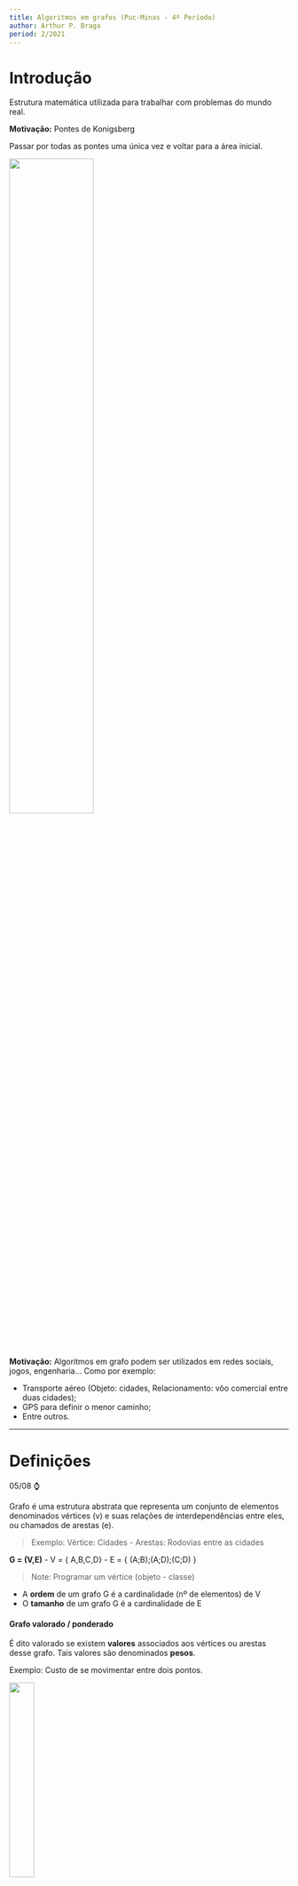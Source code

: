 ```yaml
---
title: Algoritmos em grafos (Puc-Minas - 4º Período)
author: Arthur P. Braga
period: 2/2021
---
```


# Introdução

Estrutura matemática utilizada para trabalhar com problemas do mundo real.

**Motivação:** Pontes de Konigsberg

Passar por todas as pontes uma única vez e voltar para a área inicial.

<img src="https://upload.wikimedia.org/wikipedia/commons/5/5b/Pontes_K%C3%B6nigsberg.JPG" style="width:55%">

**Motivação:** Algoritmos em grafo podem ser utilizados em redes sociais, jogos, engenharia... Como por exemplo:

- Transporte aéreo (Objeto: cidades, Relacionamento: vôo comercial entre duas cidades);
- GPS para definir o menor caminho;
- Entre outros.

---

# Definições

05/08 :watch:

Grafo é uma estrutura abstrata que representa um conjunto de elementos denominados vértices (v) e suas relações de interdependências entre eles, ou chamados de arestas (e).

> Exemplo: Vértice: Cidades - Arestas: Rodovias entre as cidades

**G = (V,E)**   -   V = { A,B,C,D}   -   E = { (A;B);(A;D);(C;D) }

> Note: Programar um vértice (objeto - classe)

- A **ordem** de um grafo G é a cardinalidade (nº de elementos) de V 
- O **tamanho** de um grafo G é a cardinalidade de E

#### Grafo valorado / ponderado

É dito valorado se existem **valores** associados aos vértices ou arestas desse grafo. Tais valores são denominados **pesos**.

Exemplo: Custo de se movimentar entre dois pontos.

<img src="../../imgs/4_Periodo/Algoritmos_Grafos/grafo-valorado.png" style="width:30%">

#### Grafo não direcionado / não orientado

Por padrão, duas arestas são consideradas a mesma. Ou seja, não possui direção obrigatória definida, seu sentido não é importante. 

#### Grafo direcionado / orientado / digrafo

Agora o sentido da aresta importa e é marcado por uma seta. Seu sentido é importante, pois pode ter significados diferentes. 

> Exemplo: Linha de montagem, um processo só pode executar após o término de outra.

Pode ter correspondencia em ambos os sentidos, porém nesse caso teríamos que ter **duas arestas**.

<img src="../../imgs/4_Periodo/Algoritmos_Grafos/grafo-direcionado.png" style="width:40%">

#### Laço (Loop)

Aresta que liga um vértice a si mesmo.

#### Arestas paralelas

Duas ou mais arestas associadas ao mesmo par de vértices.

<img src="../../imgs/4_Periodo/Algoritmos_Grafos/arestas-paralelas.png" style="width:40%">

#### Grafo simples

Não possui nem arestas paralelas nem laços.

<img src="../../imgs/4_Periodo/Algoritmos_Grafos/grafo-simples.png" style="width:30%">

#### Vértices adjacentes (vizinhos)

Dois vértices são ditos adjacentes se existe uma aresta que os liga, logos esses vértices serão vizinhos/adjacentes.

<img src="../../imgs/4_Periodo/Algoritmos_Grafos/vertices_adjacentes.png" style="width:70%">

#### Vértices sucessores e antecessores

Somente em **grafos direcionados**!

<img src="../../imgs/4_Periodo/Algoritmos_Grafos/sucessores_antecessores.png" style="width:70%">

#### Incidência 

Quando um vértice Vi é o vértice final de alguma aresta Ei, Vi e Ei são incidentes.

<img src="../../imgs/4_Periodo/Algoritmos_Grafos/incidencia.png" style="width:30%">

#### Arestas adjacentes

Duas arestas *não paralelas* compartilhando um vértice.

<img src="../../imgs/4_Periodo/Algoritmos_Grafos/arestas_adjacentes.png" style="width:30%">

#### Grau de um vértice (d)

Em um grafo *não direcionado*, o grau de um vértice é igual ao nº de arestas incidentes no vértice.

<img src="../../imgs/4_Periodo/Algoritmos_Grafos/grau_vertice.png" style="width:50%">

- Vértices com grau 0 são chamados **isolados.**
- Grafos que possuem somente vértices isolados são chamados de **grafos nulos.**
- Vértice de grau 1 é chamado de **pendente.**
- Um laço conta como duas arestas!

> *Arestas paralelas contam também!*

#### Teorema 1

A soma dos graus de todos os vértices de um grafo G é duas vezes o nº de arestas de G.

<img src="../../imgs/4_Periodo/Algoritmos_Grafos/Teorema1.png" style="width:40%">

> Ao contar os graus dos vértices, contamos cada extremidade de arestas uma vez. como cada aresta tem duas extremidades, cada aresta foi contada duas vezes.

#### Teorema 2

O nº de vértices de grau ímpar em um grafo é sempre **par**.

<img src="../../imgs/4_Periodo/Algoritmos_Grafos/Teorema2.png" style="width:55%">

#### Passeio em um grafo

Um passeio entre os vértices 1 e 2 é uma sequência alternada de vértices e arestas que começa no vértice 1 e termina no vértice 2 . 

<img src="../../imgs/4_Periodo/Algoritmos_Grafos/passeio.png" style="width:55%">

> Poderíamos pensar que apenas a ordem dos nós é importante, porém podemos ter passeios diferentes com a mesma sequência de vértices.

<img src="../../imgs/4_Periodo/Algoritmos_Grafos/passeio2.png" style="width:65%">

#### Caminho em um grafo

Um caminho é um passeio sem vértice repetido. Exemplo: Caminhos entre os vértices 1 e 4:

<img src="../../imgs/4_Periodo/Algoritmos_Grafos/caminhos.png" style="width:60%">

#### Grafo regular

Todos os vértices tem o mesmo grau.

#### Grafo completo

Para cada par de vértices existe uma aresta entre eles. Consequentemente, quaisquer dois vértices distintos são adjacentes (vizinhos).

> Note: Um grafo completo com n vértices é dito: Kn 

<img src="../../imgs/4_Periodo/Algoritmos_Grafos/grafo_completo.png" style="width:60%">

> Como achar o grau dos vértices -> n-1
>
> Como achar o nº de arestas -> (d * n) / 2

#### Grafo conexo

Existe pelo menos um caminho entre todos os pares de vértices, ou seja, se sai de um vértice, consegue chegar em qualquer outro.

#### Grafo desconexo

Consiste de dois ou mais grafos conexos. Cada um dos *subgrafos* conexos é chamado de *componente.*

<img src="../../imgs/4_Periodo/Algoritmos_Grafos/grafo_desconexo.png" style="width:40%">

---

# Representação e Operações

10/08 :watch:

Como representar um grafo em um algoritmo, em uma estrutura de dados?

Principais estruturas:

- Matriz de adjacência;
- Lista de adjacência;
- Matriz de incidência.

## Matriz de adjacência

<img src="../../imgs/4_Periodo/Algoritmos_Grafos/metriz-adjacencia.png" style="width:60%">

> Se as arestas tiverem pesos (grafo valorado), suas posições na matriz poderiam ter os valores respectivos.

Em um **grafo direcionado** a posição na matriz só recebe valor no vértice "de chegada".

<img src="../../imgs/4_Periodo/Algoritmos_Grafos/matriz_grafo_direcionado.png" style="width:60%">

## Lista de adjacência

Como se fosse uma hash, uma lista de vetores, e cada vetor tem uma lista de adjacências. Ou seja, cada elemento do vetor contém dois campos: a identificação de um vértice e um ponteiro para uma lista encadeada contendo os **vizinhos** do vértice correspondente.

> - Cada vértice é um elemento de uma lista ;
> - Cada vértice contém uma lista de arestas, indicando o outro par que a compõe.

<img src="../../imgs/4_Periodo/Algoritmos_Grafos/lista_Adjacencia.png" style="width:80%">

Grafos não direcionados também podem ser representados por uma lista de adjacência, só criar a sublista com todos os vetores vizinhos de cada vértice.

<img src="../../imgs/4_Periodo/Algoritmos_Grafos/list_adjacencia_2.png" style="width:80%">

## Matriz de incidência

- Índice = +1, se a aresta tem **origem** no vértice i;
- Índice = -1, se i é o vértice **destino** da aresta;
- Índice = 0, se a aresta **não incide** no vértice i.

<img src="../../imgs/4_Periodo/Algoritmos_Grafos/matriz_incidencia.png" style="width:60%">

>  Em um grafo **não direcionado** a gente só marca os vértices de incidência e origem, com 0 ou 1.

## Isomorfismo

Grafos "idênticos" em relação ao nº de arestas, vértices, graus e nº de componentes. Porém só isso não basta, para o grafo ser isomorfo a relação de incidência precisa ser preservada.

<img src="../../imgs/4_Periodo/Algoritmos_Grafos/isomorfismo.png" style="width:80%">

Grafos que possuam todas as características menos a preservação de incidência:

<img src="../../imgs/4_Periodo/Algoritmos_Grafos/grafos_nao_isomorfos.png" style="width:60%">

Observe que é necessário associar o vértice X do grafo G ao vértice Y do grafo H, pois não existe nenhum outro vértice com grau 3 em H. Mas o vértice Y é adjacente a apenas um vértice de grau 1, enquanto que X em G é adjacente a dois vértices de grau 1.

## Grafo complementar

Um grafo é complementar de outro quando:

- Todos os vértices de C(G) são todos os vértices de G;
- E as arestas de C(G) são exatamente as arestas que faltam em G para formarmos um grafo completo.

> Arestas do grafo G não vão fazer parte do C(G), ou seja, C(G) é um grafo que contém todas as arestas faltantes para G ser um grafo completo. 

<img src="../../imgs/4_Periodo/Algoritmos_Grafos/grafo_complementar.png" style="width:60%">

## Subgrafos

12/08 :watch:

Um grafo H é dito ser um *subgrafo* de um grafo G se todos os vértices e todas as arestas de H estão em G.

- Todo grafo é subgrafo de si próprio;
- O subgrafo de um subgrafo de G é subgrafo de G;
- Um vértice simples de G é um subgrafo de G;
- Uma aresta simples de G (com suas extremidades) é subgrafo de G.

### Subgrafos induzidos por arestas

Um subgrafo obtido por um subconjunto de arestas (e seus respectivos vértices).

Ex.: Mapear e manter somente as lanchonetes cuja distância é < 1km.

<img src="../../imgs/4_Periodo/Algoritmos_Grafos/subgrafo_aresta.png" style="width:60%">

### Subgrafos induzidos por vértices

Subgrafo obtido por um subconjunto de vértices (e suas respectivas arestas). 

Exemplo: Manter somente os times que tem características em comum.

<img src="../../imgs/4_Periodo/Algoritmos_Grafos/subgrafo_vertice.png" style="width:60%">

### Subgrafos disjuntos de arestas

Dois (ou mais) subgrafos de G são disjuntos de arestas se ambos não tiverem arestas em comum.

### Subgrafos disjuntos de vértices

Dois (ou mais) subgrafos de G são disjuntos de vértices se ambos não tiverem vértices em comum.

## Operações

### União e Soma

- União: Considerando dois grafos distintos, a união G1 ∪ G2 é formada pelo grafo que contém o conjunto de vértices V1 e V2, e o conjunto de arestas E1 e E2. Ou seja, basicamente dois grafos são considerados um.
  - G: Vg= {1, 2}; Eg= {(1, 2)} 
  - H: Vh= {3, 4}; Eh= { } 
  - G ∪ H: Vg∪h = {1, 2, 3, 4}; Eg∪h = {(1, 2)}
- Soma: É a união com todos os vértices de G1 vão ter arestas ligando a todos os vértices de G2.
  - G: Vg= {1, 2}; Eg = {(1, 2)} 
  - H: Vh = {3, 4}; Eh = { } 
  - G + H: Vg+h = {1, 2, 3, 4};  Eg+h = {(1, 2), (1, 3), (1, 4), (2, 3), (2, 4)}

<img src="https://slideplayer.com.br/slide/1732957/7/images/3/Exemplo+1+2+G+H+3+4+G+%EF%83%88+H+G+%2B+H.jpg" style="width:60%">

### Interseção

Resulta em um grafo formado pela interseção das arestas e vértices, ou seja, só aqueles cujo ambos tenham. Ex.:

<img src="../../imgs/4_Periodo/Algoritmos_Grafos/intersecao.png" style="width:70%">

### Ring sum

Basicamente é a união de dois grafos sem incluir a interseção. Ex.:

<img src="../../imgs/4_Periodo/Algoritmos_Grafos/ringSum.png" style="width:75%">

### Remoção de aresta e vértice

- **Remoção de aresta:** Se e é uma aresta de um grafo G, denota-se G-e o grafo obtidop pela remoção da aresta e de G.
- **Remoção de vérice:** Mesma ideia, porém além de retirar o vértice, é necessário retirar todas as arestas incidentes nele.

<img src="../../imgs/4_Periodo/Algoritmos_Grafos/remocao_aresta.png" style="width:60%">

<img src="../../imgs/4_Periodo/Algoritmos_Grafos/remocao_vertice.png" style="width:60%">

### Contração de aresta

Retirar uma aresta desejada e unir os dois vértices incidentes nela.

> Denota-se por **G/e** o grafo obtido pela contração da aresta *e*. Significa remover *e* de G e unir suas duas extremidades v, w de tal modo que o vértice resultante seja incidente às arestas originalmente incidentes a v e w.

<img src="../../imgs/4_Periodo/Algoritmos_Grafos/contracao_aresta.png" style="width:60%">

### Propriedades

<img src="../../imgs/4_Periodo/Algoritmos_Grafos/propriedades_Operacoes.png" style="width:50%">

### Grafo transposto

Seja um grafo direcionado (apenas direcionados) G = (V, E), seu grafo transposto Gt = (V, E1), cujo todas as arestas tem sentido oposto.

<img src="../../imgs/4_Periodo/Algoritmos_Grafos/transposto.png" style="width:70%">

### Grafo bipartido

É um grafo não orientado que pode ser dividido em dois subconjuntos de vértices, cujo não possuem arestas ligando dois vértices do mesmo subconjunto.

- Se diz bipartido um grafo G de tipo (p, q) se for um grafo simples de ordem p+q;

Temos também o **grafo bipartido completo**, nada mais é que um grafo bipartido tal que cada vértice de um subconjunto está associado a cada vértice do outro subconjunto.

> O grafo bipartido completo com partições de tamanho |V1| = m e |V2| = n é chamado Km,n.

<img src="../../imgs/4_Periodo/Algoritmos_Grafos/bipartido.png" style="width:60%">

#### Teorema

Um grafo é bipartido se, e somente se, todo ciclo de G possuir comprimento par.

> Obs: Ciclo -> Todo caminho cujo vértice inicial e final são os mesmos sem repetição de vértice, ou seja, sai e volta pro mesmo vértice sem repetir nenhum a não ser o inicial.

---

# Caminhos e Circuitos - Parte 1-2

17/08 :watch:

> Vale lembrar os conceitos de:
>
> - Passeio (pode voltar no mesmo vértice).
> - Caminho
>   - **Caminho aberto:** Vértices inicial e final são diferentes;
>   - **Caminho fechado ou circuito**: nenhum vértice (exceto o 1º e o último) aparece mais de uma vez.

## Grafos Eulerianos

**Problema do explorador:** um explorador deseja explorar todas as estradas entre um nº de cidades. É possível encontrar um trajeto fechado que passe por cada estrada apenas uma vez e volte à cidade inicial? (Ex.: Pontes de Konigsberg).

Em grafos **conexos**, se é possível encontrar um trajeto fechado que passe por **todas** as **arestas** uma única vez, dizemos que G é um **grafo euleriano**.

- Um **trajeto fechado** que utilize todas as arestas de um grafo, **uma única vez**, é chamado de **percurso euleriano fechado**.

### Teorema

Um grafo conexo, **não orientado** é euleriano se, e somente se, **todos** os seus vértices tiverem **grau par**.

> Bastante útil na produção de algoritmos de reconhecimento.

#### Lema 1 - Resultado auxiliar

Se todos os vértices de G possuem grau >= 2, então G contém um ciclo.

Se achar um ciclo que não passa por todas as arestas do grafo, podemos dividir esse ciclo do grafo, e  verificar se os componentes possuem um trajeto euleriano fechado, se possuirem, o grafo é euleriano. 

### Algoritmo de Hierholzer (1873)

Algoritmo para encontrar o caminho euleriano:

<img src="../../imgs/4_Periodo/Algoritmos_Grafos/hierholzer.png" style="width:90%">

---

# Caminhos e Circuitos - Parte 2-2

19/08 :watch:

## Problema do carteiro chinês

Um carteiro deseja entregar cartas ao longo de todas as ruas de uma cidade, e retornar ao ponto inicial. Como ele pode planejar as rotas de forma a minimizar o caminho andado? 

> Consiste em encontrar um caminho mais curto ou circuito fechado que visite cada aresta de um grafo não-direcionado..

- Se o grafo for euleriano, basta percorrer o ciclo de Euler.
- Caso contrário, algumas arestas serão percorridas mais de uma vez. Será utilizado o conceito de arestas artificiais.

<img src="../../imgs/4_Periodo/Algoritmos_Grafos/carteiro_chines.png" style="width:100%">

> O exemplo acima é um grafo unicursal.

### Grafos semi-eulerianos ou unicursais

Um grafo é dito unicursal ou semi-euleriano se ele possui **pelo menos um Trajeto Euleriano aberto.**

> Se adicionarmos uma aresta conectando os vértices iniciais e finais do trajeto euleriano, o grafo passa a ser euleriano.

- Um grafo é unicursal se, e somente se, ele possuir **exatamente 2 vértices de grau ímpar**.

#### Teorema

Em um grafo conexo G com exatamente 2K vértices de grau ímpar, existem K subgrafos disjuntos de arestas, todos eles unicursais, de maneira que juntos eles contêm todas as arestas de G. 

Ex.: 2*3 = 6 vértices de grau ímpar = 3 subgrafos unicursais.

<img src="../../imgs/4_Periodo/Algoritmos_Grafos/unicrusal.png" style="width:40%">



## Grafos hamiltonianos

24/08 :watch:

Um **Circuito de Hamilton** em um grafo conexo é um percurso que passa por todos os **vértices** do grafo **uma única vez**, voltando ao vértice inicial. Ou seja, euler passa por todas as arestas, e hamilton passa por todos os vértices.

Uma vez que precisa passar por todos os vértices **uma única vez**, para grafos com **mais de 3 vértices**, só podemos ter um caminho de Hamilton se for um grafo simples, pois loops e arestas paralelas obrigam a voltar no mesmo vértice. 

> 1. O circuito de Hamilton em um grafo com n vértices, contém n arestas. 
> 2. Se um grafo é hamiltoniano, então a inclusão de qualquer aresta não atrapalha essa condição.

Não existe teorema para **TODO** grafo, e **eficiente** para acharmos o circuito hamiltoniano, igual temos Hierholzer para euler. Mas temos um técina para mostrar que um grafo **NÃO** possui um circuito Hamiltoniano (mas também **não garante** que não tenha).

Há um circuito hamiltoniano em G se:

- Se G tem um circuito hamiltoniano, então G tem um subgrafo H que:
  1. H contém cada vértice de G;
  2. H é conexo;
  3. H tem o mesmo nº de arestas e de vértices;
  4. Cada vértice de H tem grau 2.

<img src="../../imgs/4_Periodo/Algoritmos_Grafos/circuito_hamiltoniano.png" style="width:40%">

### Teoremas

Há alguns teoremas que proveem **condições suficientes**, mas **não necessárias**.

1. Seja G um grafo simples com n vértices  (n ≥ 3). Se para todo par de vértices não adjacentes v e w, a soma de seus graus for maior ou igual a n, então G é hamiltoniano.

<img src="../../imgs/4_Periodo/Algoritmos_Grafos/teorema_1_hamiltoniano.png" style="width:40%">

2. Seja G um grafo simples com n vértices (n ≥ 3). Se o grau de cada vértice for n/2 no mínimo, G é hamiltoniano.

<img src="../../imgs/4_Periodo/Algoritmos_Grafos/teorema_2.png" style="width:30%">

3. Em um grafo **completo** com n vértices, **n ímpar** e (n ≥ 3), existem **(n-1) / 2** circuitos hamiltonianos disjuntos de arestas.
4. Em um grafo **completo** com n vértices, **n par** e (n ≥ 4), existem **(n-2) / 2** circuitos hamiltonianos disjuntos de arestas.

<img src="../../imgs/4_Periodo/Algoritmos_Grafos/teorema_3_4.png" style="width:70%">

### Problema do caixeiro viajante

Dado um conjunto de cidades a serem visitadas por um vendedor, qual é o **caminho mínimo** que pode ser realizado sem repetir cidades e retornar ao ponto de partida? Menor ciclo hamiltoniano.

> Arestas ponderadas! (valoradas)

<img src="../../imgs/4_Periodo/Algoritmos_Grafos/exemplo_carteiro_viajante.png" style="width:50%">

Aplicações:

- Entrega de encomendas / correspondências;
- Recolhimento de objetos;
- Planejamento de viagens;
- Leitura de contadores de consumo (luz elétrica);
- ...

#### Uso de heurística

Para resolver esse problema podemos utilizar força bruta, porém na maioria dos casos isso se torna inviável, logo podemos utilizar heurísticas para solucionar.

> Heurística: Forma rápida de solucionar um problema, porém muitas vezes imperfeito. Algoritmos aproximados, acham uma resposta que pode não ser a solução ótima, mas pode ser próxima dela.

Exemplo:

1. escolha um vértice arbitrário como vértice atual.
2. descubra a aresta de menor peso que seja conectada ao vértice atual e
   a um vértice não visitado V.

3. faça o vértice atual ser V.
4. marque V como visitado.
5. se todos os vértices no domínio estiverem visitados, encerre o algoritmo.
6. Se não vá para o passo 2.
7. A sequência dos vértices visitados é a saída do algoritmo.

>  Isso é o que chamamos de **Heurística gulosa**, ou seja, que só se preocupa com a melhor forma para aquela instância, daquele momento.

<img src="../../imgs/4_Periodo/Algoritmos_Grafos/resolucao_heuristica.png" style="width:70%">

Exercício:

<img src="../../imgs/4_Periodo/Algoritmos_Grafos/exercicio_hamiltoniano.png" style="width:70%">

---

# Caminhamentos

26/08 :watch:

Algumas são de simples verificação, rodando alguns algoritmos da pra fazer essas verificações:

- Verificação de graus dos vértices;
- Determinação se o grafo é euleriano;
- Determinação se o grafo é compleo;
- (...)

Outras propriedades já são mais difíceis, são relacionadas às arestas e aos caminhos existes. **Caminhar** em um grafo é mover-se entre seus vértices, verificando propriedades enquanto se caminha. 

Alguns algoritmos de busca proocuram caminhos com objetivos específicos, como:

- **Conectividade** - Busca de um vértice específico (estado);
- **Caminho mínimo** - Existência de um caminho.

Uma busca em grafos nada mais é que tentar encontrar uma sequência de passos (caminhos/ações) para chegar à um objetivo.

### Aplicações

- Rotas em redes de computadores;
- Caixeiro viajante e variações;
- Jogos digitais;
- Navegação de robôs;
- (...)

*A busca de uma saída de um labirinto também é um problema de busca em grafos!*

## Busca em largura

> Notes: Também há uma explicação na aula do dia 14/09.
>
> [Link de vídeo aula](https://www.youtube.com/watch?v=u834GA3725M)

Basicamente mapea os caminhos (caminho mínimo) de um vértice de origem até qualquer outro vértice possível de ser alcançado, gerando uma **árvore**.

- Funciona em grafos não direcionados e digrafos.

### Propriedades dos vértices

- Antecessor ou pai;
- Estado:
  - **branco**: ainda não explorado;
  - **cinza:** explorado, mas com vizinhos não explorados;
  - **preto:** explorado e sem vizinhos explorados.
- Distância até o vértice de origem.

### Funcionamento

Inicialização: Seta os valores *default* para todos os meus vértices.

<img src="../../imgs/4_Periodo/Algoritmos_Grafos/image-20210921213608759.png" style="width:70%">

Busca principal: Basicamente verifica cada vizinho de cada vértice, a partir do inicial. Vai utilizar uma fila e dois arrays para auxilio e armazenamento dos resultados. Cada vizinho vai ser enfileirado, e desenfilerado quando for sua vez. Cara vizinho verificado vai contabilizar 1 + a distância ao vértice inicial.

<img src="../../imgs/4_Periodo/Algoritmos_Grafos/image-20210921214336960.png" style="width:70%">

<img src="../../imgs/4_Periodo/Algoritmos_Grafos/image-20210921215253672.png" style="width:70%">

<img src="../../imgs/4_Periodo/Algoritmos_Grafos/image-20210921220433953.png" style="width:70%">

### Custo e Complexidade

<img src="../../imgs/4_Periodo/Algoritmos_Grafos/image-20210921220957215.png" style="width:70%">

<img src="../../imgs/4_Periodo/Algoritmos_Grafos/image-20210930211620820.png" style="width:90%">

14/09 :watch:

## Busca em profundidade

*Depth First Search (DFS)*

A partir de um vértice de origem, busca *recursivamente* um vértice adjacente, até que não existam mais vértices a visitar.

> Pode gerar várias árvores de profundidade (floresta de busca).

### Estados dos vértices

Mantém os mesmos estados do algoritmo anterior, porém teremos mais duas novas propriedades: *timestamps* (tempo da busca).

- **Timestamp de descoberda** - Tempo em que eu chego no vértice;
- **Timestamp de término** - Tempo em que eu pinto o vértice de preto.

### Funcionamento

Inicialização:

<img src="../../imgs/4_Periodo/Algoritmos_Grafos/image-20211011152003382.png" style="width:5 0%">

Visita:

<img src="../../imgs/4_Periodo/Algoritmos_Grafos/image-20211013212438470.png" style="width:5 0%">

Organização:

<img src="../../imgs/4_Periodo/Algoritmos_Grafos/image-20211013214451622.png" style="width:80%">

### Classificação de arestas

- Arestas de árvore: Quando a aresta leva à um vértice branco, quando encontra um branco com ela.
- Arestas de retorno: Fecha um ciclo na busca, ou seja, quando um vértice **cinza** encontra outro **cinza** (inclui loops).
- Arestas de avanço: Não pertence à árvore de busca em profundidade, mas conecta um vértice a um descendente que pertence à árvore de busca. Ou seja, **quando encontra um vértice preto.**
- Arestas de cruzamento: De um cinza para um preto.

<img src="../../imgs/4_Periodo/Algoritmos_Grafos/image-20211013222736500.png" style="width:80%">

## Ordenação topológica

Um vértice precisa do resultado de outro antes - Para ir para um vértice precisa passar por outro antes.

- **Impossível ser cíclico**, pois não tem início, todo mundo depende de todo mundo.

> Note: DAG -> Dígrafo acíclico. 
>
> É necessário ser um dígrafo.

A ordenação topológica é a ordenação **linear** de vértices na qual cada vértice precede o conjunto que forma seu **fecho transitivo direto** (FTD - conjunto de todos os vértices que podem ser atingidos por algum caminho iniciado no vértice atual).

<img src="../../imgs/4_Periodo/Algoritmos_Grafos/image-20211015205621254.png" style="width:60%">

### Teorema

Se um grafo for acíclico, ou seja, não possuir cíclos, logo ele apresenta uma ou mais ordenações topológicas.

### Algorítmo de Kahn (1962)

Existem algoritmos com complexidade linear para determinar uma ordenação topológica de um DAG, o algorítmo de Kahn é um deles.

Retorna uma lista de ordenação topológica OU detecta a existência de um ciclo.

Baseado em duas listas:

- S: conjunto de vértices sem arcos de entrada, ou seja, vértices que não tem nenhuma aresta "chegando" nele.
- L: lista de vértices ordenados topologicamente (inicialmente zerada).

<img src="../../imgs/4_Periodo/Algoritmos_Grafos/image-20211015211456024.png" style="width:60%">

> Legenda: "Remover arco v,w" -> significa remover a aresta do vértice v ao w.

A ideia é ir removendo as arestas que saem dos vértices sem arcos de entrada primeiro, e ir adionando os vértices que ficam sem arco de entrada na lista de ordenação, dessa forma teremos uma "ordem de chamadas" de cada vértice, e no final uma lista que mostra essa ordem topológica. Ou um ciclo caso ainda possua aresta que não foi retirada.

Exemplo resolvido:

<img src="../../imgs/4_Periodo/Algoritmos_Grafos/image-20211015212139548.png" style="width:60%">

### DFS e ordenação

Outro dos algoritmos citados no último tópico, porém utilizando da busca em profundidade, levemente alterada para o mesmo objetivo.

Basta, ao finalizar um vértice preto, inseri-lo no início de uma lista L.

<img src="../../imgs/4_Periodo/Algoritmos_Grafos/image-20211015212814682.png" style="width:60%">

Neste caso se eu tiver uma aresta de retorno, eu fecho um cíclo, logo não há ordenação topológica.

> Os algorítmos podem gerar diferentes ordenações topológicas!

### Aplicações de ordenação topológica

- Planejamento e sequenciamento de tarefas;
- Compilação de módulos;
- Dicionários;
- Pré-requisitos;
- Verificação de dependências (bibliotecas, etc).

## Algoritmo de Dijkstra

:building_construction:

Baseado na busca em largura.



# Conectividade

16/09 :watch:

> Notas: 
>
> - Um grafo é conexo quando existe **pelo menos** um caminho entre todos os vértices.
>- Um grafo desconexo e componentes conexos -> Cada componente de um grafo desconectado é chamado de componente conexo.

- Como saber se um grafo é conexo? Ou, como saber quantos componentes conexos há em um grafo?
- Busca em profundidade forma árvores. Esta informação pode ser utilizada para contarmos os componentes de um grafo.
  - É só adionar um contador após cada "loop recursivo", ou seja, toda vez que ele voltar marcando os vértices de preto, conta +1, e assim sabemos a quantidade de componentes, consequentemente se ele é conexo ou não.

## Conceitos básicos

**Vértice de corte:** Vértice de um grafo conexo que, quando removido, produz mais de uma componente conexa. A remoção de um vértice implica a remoção de todas as arestas que incidem nele.
obs: grafo conexo, existe um caminho entre cada par de vértices;

**Aresta de corte:** Aresta de um grafo conexo que, quando removida produz mais de uma componente convexa;

**Conjunto de corte:** Conjunto contendo vértices/arestas que ao serem removidas de um grafo conexo G produz mais de uma componente conexa;

**Conectividade de vértice K(G):** menor número de vértices do grafo cuja remoção (em conjunto com suas arestas adjacentes) o desconecta;

**Conectividadede aresta λ(G):** menor número de arestas do grafo cuja remoção o desconecta. É o número de arestas do menor cut-set;

**Cut-set:** particionar o grafo em dois subgrafos disjuntos. Também pode ser definido como o conjunto de arestas em um grafo conexo cuja remoção reduz o rank do grafo em 1 unidade.

**Rank ou posto:**

<img src="../../imgs/4_Periodo/Algoritmos_Grafos/image-20211018203251998.png" style="width:60%">

---

**Grafo K-conexo:** grafo de conectividade de vértice igual a K.

**Grafo separável:** grafo com conectividade de vértice igual a 1.

**Cut vertex:** Vértice que desconecta um grafo separável (também chamado cut vertex ou ponto de articulação);

**Desconexo:** Um grafo é não-conexo ou desconexo se nem todo par de vértices é unido por uma cadeia;

**S-conexo:** Um grafo é simplesmente conexo ou s-conexo se todo par de vértices é unido por ao menos um caminho no grafo correspondente não direcionado;

<img src="../../imgs/4_Periodo/Algoritmos_Grafos/image-20211018202551548.png" style="width:60%">

**SF-conexo:** Um grafo é semi-fortemente conexo ou sf-conexo se em todo par de vértice do grafo, um deles é atingível a partir do outro (ou seja, entre eles existe um caminho em ao menos um dos dois sentidos possíveis);

<img src="../../imgs/4_Periodo/Algoritmos_Grafos/image-20211018202826181.png" style="width:30%">

**F-conexo:** Grafo fortemente conexo ou f-conexo: é um grafo no qual todo par de vértices é mutuamente atingível. Assim, a todo par de vértices está associado a um par de caminhos de sentidos opostos.

- Todo vértice é atingível a partir de um vértice dado e todo vértice atinge todo vértice dado.

<img src="../../imgs/4_Periodo/Algoritmos_Grafos/image-20211018203008920.png" style="width:30%">

<img src="../../imgs/4_Periodo/Algoritmos_Grafos/image-20211018203104164.png" style="width:70%">

## Teorema

<img src="../../imgs/4_Periodo/Algoritmos_Grafos/image-20211018202134904.png" style="width:80%">

<img src="../../imgs/4_Periodo/Algoritmos_Grafos/image-20211018202246932.png" style="width:80%">

<img src="../../imgs/4_Periodo/Algoritmos_Grafos/image-20211018202323974.png" style="width:80%">

# Fluxo em rede

Uma rede é um grafo no qual teremos um fluxo, podendo ser modelado para uma rede de distribuição de água, rede social com tráfego de informações, rodoviárias com o máximo de veículos possível de se locomover lá, etc.

*Sempre queremos maximizar a quantidade de informações transmitidas, conseguir a maior capacidade do fluxo.*

Nesse grafo as **arestas serão ponderadas** e seu peso indicará sua **capacidade** de transporte, o máximo de dados que pode para o próximo vértice.

<img src="../../imgs/4_Periodo/Algoritmos_Grafos/image-20211018215421637.png" style="width:50%">

Os dados percorrem uma rede desde uma **fonte** (source), onde ele é produzido, até um **sorvedouro** ou sumidouro (target), onde ele é **consumido**.

**Fluxo máximo:** Calcular a maior taxa pela qual se pode despachar material da fonte até o sorvedouro sem infringir quaisquer restrições à capacidade.

## Conceitos básicos

- **Rede de fluxo:** É um grafo conexo dirigido ponderado (capacidade não negativa).
  - Laços não são permitidos!
- **Fluxo em grafos:** É uma função com restrições -> G = (V, E).
  - O fluxo não pode exceder a capacidade de nenhum arco (aresta);
  - O fluxo de entrada em um vértice é igual ao fluxo de saída (**conservação de fluxo**);
    - Os dados podem se dividir entre as arestas de saída possíveis, porém **não podem se acumular**, ou seja, a  taxa de dados que chegou em um vértice, precisa ser a mesma taxa que irá sair do vértice.
  - O somatório do fluxo em todos os vértices é o **valor total do fluxo**.

## Corte

O problema do fluxo máximo está relacionado ao conceito de **corte**: Um corte (S,T) - (Source, Target) em uma rede de fluxo G = (V, E) é uma partição de vértices em dois conjuntos S e T. Ou seja, eu vou desconectar o grafo em dois conjuntos, um conjunto de vértices que fazem parte do **source**, e um conjunto de vértices que fazem parte do **target**.

O corte é basicamente um cut-set, ou seja, vai desconectar meu grafo e com isso já obtemos os dois conjuntos. Todos os vértices ligados ao source será desse grupo, e todos que levam ao target, será desse grupo.

<img src="../../imgs/4_Periodo/Algoritmos_Grafos/image-20211018222401400.png" style="width:70%">

A **capacidade do corte** será a soma das capacidades das arestas retiradas que se iniciam no conjunto S e terminam no conjunto T.

Outro exemplo:

<img src="../../imgs/4_Periodo/Algoritmos_Grafos/image-20211018222746107.png" style="width:70%">

Já o próximo exemplo não é um corte, pois o conjunto de source consegue chegar ao conjunto do target:

<img src="../../imgs/4_Periodo/Algoritmos_Grafos/image-20211018222830542.png" style="width:70%">

### Fluxo total líquido pelo corte

Consiste de fluxos positivos em ambas as direções. Ou seja, no momento da execução do fluxo teremos a quantidade de dados que passarão pelas arestas de corte, e fazemos uma conta para chegar ao **fluxo total líquido**, sendo: somar a quantidade atual de dados das arestas de corte que tem origem no conjunto source, e subtrair pela quantidade atual de dados das arestas de corte que tem origem no conjunto da target.

Exemplo:

<img src="../../imgs/4_Periodo/Algoritmos_Grafos/image-20211018230118445.png" style="width:70%">

## Teorema de Ford e Fulkerson

A capacidade do corte mínimo é igual ao fluxo máximo - Fluxo máximo x Corte mínimo.

Como encontrar o maior fluxo que pode percorrer um fluxo em redes (fluxo máximo)?

- Iniciamos com um fluxo total nulo, ou seja, será menor do que a capacidade de qualquer corte.
- Aumentamos gradativamente este fluxo e comparamos o seu valor com os das capacidades dos cortes. Em um momento o fluxo se tornará igual à capacidade de algum corte.
  - **Corte de capacidade mínima:** Corte cuja capacidade pode se tornar igual ao valor de um fluxo.
- A partir daí, o fluxo não pode aumentar mais, portanto este fluxo será máximo.

### Funcionamento

Depende de três ideias importântes:

1. **Redes residuais:** Capacidade residual é a capacidade que você ainda consegue transmitir em determinada aresta para chegar à sua capacidade máxima. Uma rede residual consistem em arestas que podem admitir mais fluxo.
   1. Capacidade residual do caminho é a menor capacidade residual entre os arcos desse caminho.
2. **Caminhos de aumento:** Se nenhum arco do caminho está cheio (utilizando a capacidade máxima), então podemos chamá-lo de caminho de aumento, ou seja, ainda tem capacidade residual.
3. **Cortes**

A cada iteração aumenta-se o valor do fluxo em G determinando um "caminho de aumento" em uma "rede residual" associada.

Isso se repete até que a rede residual não tenha mais caminhos aumentadores.

> - Se o fluxo em uma aresta é igual à sua capacidade dizemos que essa aresta está **saturada!**
>
> - Embora cada iteração aumente o valor do fluxo, o fluxo em algumas arestas pode diminuir.

# Árvores

:building_construction:

# Floresta

:building_construction:



---

# Planalidade

21/10 :watch:

:building_construction:

[Problema das 3 casas]

Um grafo é **planar** se existe uma representação gráfica de G no plano sem cruzamento de arestas (*vale redesenhar, só precisa ter a possibilidade*).

<img src="../../imgs/4_Periodo/Algoritmos_Grafos/image-20211021210030027.png" style="width:70%">

## Aplicações

- Circuitos digitais;
- Malhas de transporte terrestre;
- Contrução de viadutos;
- Malha de transporte aéreo.

## Grafos planares e Kuratowski

:building_construction:

Existem grafos não planares que serão importantes (kuratowski)............................................

São importantes, pois o K5 por exemplo, é um grafo não planar com o menor nº de vértices, ou seja, para um grafo completo ser planar ele precisa ter menos que 5 vértices.

Outro exemplo, K3,3: é um grafo não planar com o menor nº de vértices também.

Propriedades entre os dois grafos citados anteriormente:

1. Ambos são regulares;
2. Ambos são não planares;
3. A remoção de uma aresta ou um vértice torna ambos os grafos planares.

<img src="../../imgs/4_Periodo/Algoritmos_Grafos/image-20211021210957096.png" style="width:70%">

## Região (ou face)

Uma representação gráfica planar de um grafo divide o plano em regiões ou faces. Cada região é caracterizada pelas arestas que a contornam.

- Cada aresta de G pertence à fronteira de uma ou duas faces de G (faz fronteira com até duas regiões);
- O grau (comprimento), de uma face f de G, representado por d(F) é igual ao nº de arestas da fronteira de F.
- Cada face da representaçção planar de um grafo corresponde a um passeio fechado do grafo constituído pelos vértices e arestas que delimitam a face. Chamamos **grau da face**, d(f), ao comprimento do passeio correspondente.

<img src="../../imgs/4_Periodo/Algoritmos_Grafos/image-20211021211838662.png" style="width:70%">

## Teorema 1 - Fórmula de Euler

Seja G um grafo conexo planar com N vértices e E arestas. O nº de faces do grafo é: **f = 2 - N + E**

<img src="../../imgs/4_Periodo/Algoritmos_Grafos/image-20211021212036731.png" style="width:70%">

## Grau de uma região

:building_construction:

## Corolário - Fórmula de Euler

:building_construction:

[São dois corolários]

[inequações]

## Detecção de planaridade

:building_construction:

[Técnica de redução]

## Contração de aresta

:building_construction:

## Detecção de planaridade: remoção de aresta

:building_construction:

[Outro]



26/10 :watch:

## Homeomorfismo

:building_construction:

### Teorema

Um grafo G é planar se, e somente se, nenhum subgrafo seu for homeomorfo a K5................................

## Dualidade

:building_construction:

Para cada face eu desenho um vértice.........

# Coloração de grafos

:building_construction:



# Particionamento e Cobertura

09/11 :watch:

:building_construction:

## Conjuntos independentes

:building_construction:
